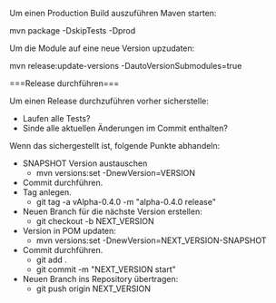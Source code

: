 


Um einen Production Build auszuführen Maven starten:

mvn package -DskipTests -Dprod

Um die Module auf eine neue Version upzudaten:

mvn release:update-versions -DautoVersionSubmodules=true

===Release durchführen===

Um einen Release durchzuführen vorher sicherstelle:

* Laufen alle Tests?
* Sinde alle aktuellen Änderungen im Commit enthalten?

Wenn das sichergestellt ist, folgende Punkte abhandeln:

* SNAPSHOT Version austauschen
	* mvn versions:set -DnewVersion=VERSION
* Commit durchführen.
* Tag anlegen.
	* git tag -a vAlpha-0.4.0 -m "alpha-0.4.0 release"
* Neuen Branch für die nächste Version erstellen: 
	* git checkout -b NEXT_VERSION
* Version in POM updaten:
	* mvn versions:set -DnewVersion=NEXT_VERSION-SNAPSHOT
* Commit durchführen.
	* git add .
	* git commit -m "NEXT_VERSION start"
* Neuen Branch ins Repository übertragen:
	* git push origin NEXT_VERSION
